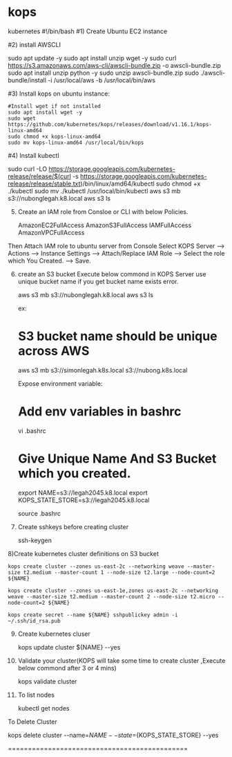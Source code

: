 # kops
kubernetes
#!/bin/bash
#1) Create Ubuntu EC2 instance

#2) install AWSCLI

 sudo apt update -y
 sudo apt install unzip wget -y
 sudo curl https://s3.amazonaws.com/aws-cli/awscli-bundle.zip -o awscli-bundle.zip
 sudo apt install unzip python -y
 sudo unzip awscli-bundle.zip
 sudo ./awscli-bundle/install -i /usr/local/aws -b /usr/local/bin/aws


#3) Install kops on ubuntu instance:

 	#Install wget if not installed
 	sudo apt install wget -y
 	sudo wget https://github.com/kubernetes/kops/releases/download/v1.16.1/kops-linux-amd64
 	sudo chmod +x kops-linux-amd64
 	sudo mv kops-linux-amd64 /usr/local/bin/kops

#4) Install kubectl

 sudo curl -LO https://storage.googleapis.com/kubernetes-release/release/$(curl -s https://storage.googleapis.com/kubernetes-release/release/stable.txt)/bin/linux/amd64/kubectl
 sudo chmod +x ./kubectl
 sudo mv ./kubectl /usr/local/bin/kubectl
 aws s3 mb s3://nubonglegah.k8.local
 aws s3 ls

5) Create an IAM role from Consloe or CLI with below Policies.

	AmazonEC2FullAccess 
	AmazonS3FullAccess
	IAMFullAccess 
	AmazonVPCFullAccess


Then Attach IAM role to ubuntu server from Console Select KOPS Server --> Actions --> Instance Settings --> Attach/Replace IAM Role --> Select the role which
You Created. --> Save.



6) create an S3 bucket Execute below commond in KOPS Server use unique bucket name if you get bucket name exists error.

	aws s3 mb s3://nubonglegah.k8.local
	aws s3 ls

    ex:
	# S3 bucket name should be unique across AWS
	aws s3 mb s3://simonlegah.k8s.local    s3://nubong.k8s.local

	Expose environment variable:

    # Add env variables in bashrc
    vi .bashrc

	# Give Unique Name And S3 Bucket which you created.
	export NAME=s3://legah2045.k8.local
	export KOPS_STATE_STORE=s3://legah2045.k8.local

    source .bashrc

7) Create sshkeys before creating cluster

    ssh-keygen


8)Create kubernetes cluster definitions on S3 bucket

	kops create cluster --zones us-east-2c --networking weave --master-size t2.medium --master-count 1 --node-size t2.large --node-count=2 ${NAME}

	kops create cluster --zones us-east-1e,zones us-east-2c --networking weave --master-size t2.medium --master-count 2 --node-size t2.micro --node-count=2 ${NAME}

	kops create secret --name ${NAME} sshpublickey admin -i ~/.ssh/id_rsa.pub

9) Create kubernetes cluser

	 kops update cluster ${NAME} --yes

10) Validate your cluster(KOPS will take some time to create cluster ,Execute below commond after 3 or 4 mins)

	   kops validate cluster

11) To list nodes

	  kubectl get nodes 



To Delete Cluster

   kops delete cluster --name=${NAME} --state=${KOPS_STATE_STORE} --yes  

=============================================
